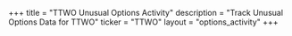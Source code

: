 +++
title = "TTWO Unusual Options Activity"
description = "Track Unusual Options Data for TTWO"
ticker = "TTWO"
layout = "options_activity"
+++


